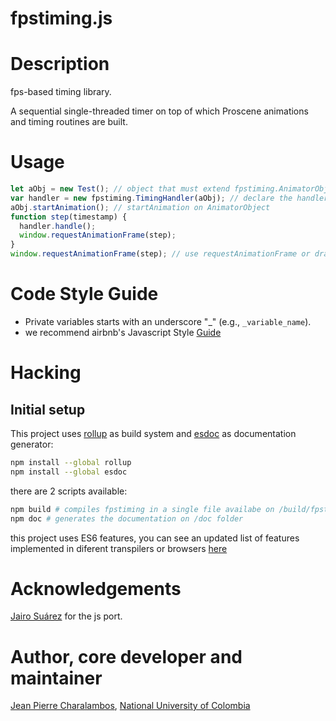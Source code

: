 fpstiming.js
============

# Description

fps-based timing library.

A sequential single-threaded timer on top of which Proscene animations 
and timing routines are built.

# Usage

```javascript
let aObj = new Test(); // object that must extend fpstiming.AnimatorObject
var handler = new fpstiming.TimingHandler(aObj); // declare the handler
aObj.startAnimation(); // startAnimation on AnimatorObject
function step(timestamp) {
  handler.handle();
  window.requestAnimationFrame(step);
}
window.requestAnimationFrame(step); // use requestAnimationFrame or draw function in p5.js
```
# Code Style Guide

- Private variables starts with an underscore "_" (e.g., `_variable_name`).
- we recommend airbnb's Javascript Style [Guide](https://github.com/airbnb/javascrip)

# Hacking

## Initial setup

This project uses [rollup](https://rollupjs.org/) as build system and
[esdoc](https://esdoc.org/) as documentation generator:

```sh
npm install --global rollup
npm install --global esdoc
```

there are 2 scripts available:

```sh
npm build # compiles fpstiming in a single file availabe on /build/fpstiming/.js
npm doc # generates the documentation on /doc folder
```

this project uses ES6 features, you can see an updated list of features
implemented in diferent transpilers or browsers [here](https://kangax.github.io/compat-table/es6/)

# Acknowledgements

[Jairo Suárez](https://github.com/xyos) for the js port.

# Author, core developer and maintainer

[Jean Pierre Charalambos](http://disi.unal.edu.co/profesores/pierre/), [National University of Colombia](http://www.unal.edu.co)
